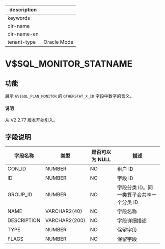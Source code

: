 |description||
|---|---|
|keywords||
|dir-name||
|dir-name-en||
|tenant-type|Oracle Mode|

# V$SQL_MONITOR_STATNAME

## **功能**

展示 `GV$SQL_PLAN_MONITOR` 的 `OTHERSTAT_X_ID` 字段中数字的含义。

<main id="notice" type='explain'>
  <h4>说明</h4>
  <p>从 V2.2.77 版本开始引入。</p>
</main>

## **字段说明**

|  **字段名称**   |    **类型**     | **是否可以为 NULL** |          **描述**          |
|-------------|---------------|----------------|--------------------------|
| CON_ID      | NUMBER          | NO             | 租户 ID                    |
| ID          | NUMBER    | NO             | 字段 ID                    |
| GROUP_ID    | NUMBER    | NO             | 字段分类 ID。同一类算子会共享一个分类 ID |
| NAME        | VARCHAR2(40)  | NO             | 字段名称                     |
| DESCRIPTION | VARCHAR2(200) | NO             | 字段详细描述                   |
| TYPE        | NUMBER        | NO             | 保留字段                     |
| FLAGS       | NUMBER        | NO             | 保留字段                     |
